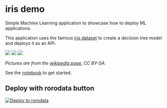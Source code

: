 # iris demo

Simple Machine Learning application to showcase how to deploy ML applications.

This application uses the famous [iris dataset][iris] to create a decision tree model and deploys it as an API.

[iris]: https://en.wikipedia.org/wiki/Iris_flower_data_set

<p>
<img style="display: inline;" src="images/iris-setosa.png">
<img style="display: inline;" src="images/iris-versicolour.png">
<img style="display: inline;" src="images/iris-virginica.png">
</p>

*Pictures are from the [wikipedia page][iris], CC BY-SA.*

See the [notebook](iris.ipynb) to get started.

## Deploy with rorodata button

[![Deploy to rorodata](https://s3.amazonaws.com/assets.rorodata.com/buttons/deploy.png)](https://dashboard.rorodata.com/projects/new?template=https://github.com/rorodata/iris-demo)
